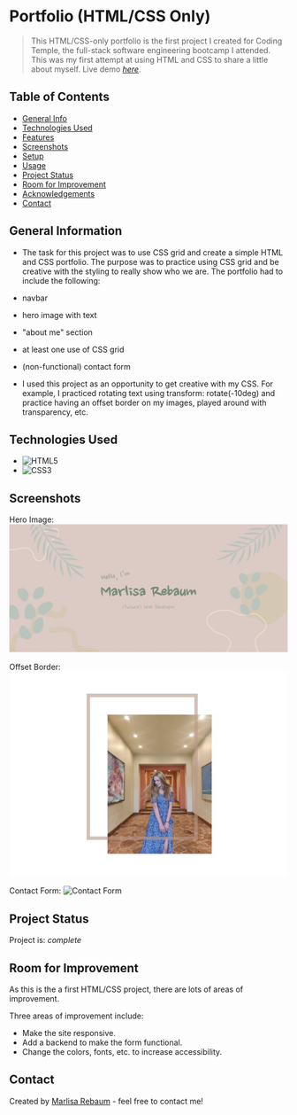 # Portfolio (HTML/CSS Only)
> This HTML/CSS-only portfolio is the first project I created for Coding Temple, 
the full-stack software engineering bootcamp I attended. This was my first attempt
at using HTML and CSS to share a little about myself.
> Live demo [_here_](https://marlisarebaum.github.io/prework-portfolio/).

## Table of Contents
* [General Info](#general-information)
* [Technologies Used](#technologies-used)
* [Features](#features)
* [Screenshots](#screenshots)
* [Setup](#setup)
* [Usage](#usage)
* [Project Status](#project-status)
* [Room for Improvement](#room-for-improvement)
* [Acknowledgements](#acknowledgements)
* [Contact](#contact)


## General Information
- The task for this project was to use CSS grid and create a simple HTML and CSS 
portfolio. The purpose was to practice using CSS grid and be creative with the 
styling to really show who we are. The portfolio had to include the following:
- navbar
- hero image with text
- "about me" section
- at least one use of CSS grid
- (non-functional) contact form

- I used this project as an opportunity to get creative with my CSS. For example,
I practiced rotating text using transform: rotate(-10deg) and practice having an
offset border on my images, played around with transparency, etc.


## Technologies Used
- ![HTML5](https://img.shields.io/badge/html5-%23E34F26.svg?style=for-the-badge&logo=html5&logoColor=white)
- ![CSS3](https://img.shields.io/badge/css3-%231572B6.svg?style=for-the-badge&logo=css3&logoColor=white)


## Screenshots
Hero Image:
![Hero Image Screenshot](./images/hero-image-screenshot.JPG)

Offset Border:
![Offset Border](./images/offset-border.JPG)

Contact Form:
![Contact Form](.images/first-form.JPG)


## Project Status
Project is:  _complete_ 


## Room for Improvement
As this is the a first HTML/CSS project, there are lots of areas of improvement.

Three areas of improvement include:
- Make the site responsive.
- Add a backend to make the form functional.
- Change the colors, fonts, etc. to increase accessibility.


## Contact
Created by [Marlisa Rebaum](https://www.linkedin.com/in/marlisarebaum/) - feel free to contact me!